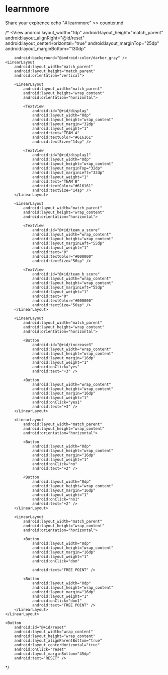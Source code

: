 # learnmore
Share your expirence
echo "# learnmore" >> counter.md


/*<RelativeLayout xmlns:android="http://schemas.android.com/apk/res/android"
    xmlns:tools="http://schemas.android.com/tools"
    android:layout_width="wrap_content"
    android:layout_height="match_parent"
    tools:context="MainActivity">
    <View
        android:layout_width="1dp"
        android:layout_height="match_parent"
        android:layout_alignRight="@id/reset"
        android:layout_centerHorizontal="true"
        android:layout_marginTop="25dp"
        android:layout_marginBottom="130dp"

        android:background="@android:color/darker_gray" />
    <LinearLayout
        android:layout_width="match_parent"
        android:layout_height="match_parent"
        android:orientation="vertical">

        <LinearLayout
            android:layout_width="match_parent"
            android:layout_height="wrap_content"
            android:orientation="horizontal">

            <TextView
                android:id="@+id/display"
                android:layout_width="0dp"
                android:layout_height="wrap_content"
                android:layout_margin="32dp"
                android:layout_weight="1"
                android:text="TEAM A"
                android:textColor="#616161"
                android:textSize="14sp" />

            <TextView
                android:id="@+id/display1"
                android:layout_width="0dp"
                android:layout_height="wrap_content"
                android:layout_marginTop="32dp"
                android:layout_marginLeft="32dp"
                android:layout_weight="1"
                android:text="TEAM B"
                android:textColor="#616161"
                android:textSize="14sp" />
        </LinearLayout>

        <LinearLayout
            android:layout_width="match_parent"
            android:layout_height="wrap_content"
            android:orientation="horizontal">

            <TextView
                android:id="@+id/team_a_score"
                android:layout_width="wrap_content"
                android:layout_height="wrap_content"
                android:layout_marginLeft="55dp"
                android:layout_weight="1"
                android:text="0"
                android:textColor="#000000"
                android:textSize="56sp" />

            <TextView
                android:id="@+id/team_b_score"
                android:layout_width="wrap_content"
                android:layout_height="wrap_content"
                android:layout_marginLeft="55dp"
                android:layout_weight="1"
                android:text="0"
                android:textColor="#000000"
                android:textSize="56sp" />
        </LinearLayout>

        <LinearLayout
            android:layout_width="match_parent"
            android:layout_height="wrap_content"
            android:orientation="horizontal">

            <Button
                android:id="@+id/increase3"
                android:layout_width="wrap_content"
                android:layout_height="wrap_content"
                android:layout_margin="16dp"
                android:layout_weight="1"
                android:onClick="yes"
                android:text="+3" />

            <Button
                android:layout_width="wrap_content"
                android:layout_height="wrap_content"
                android:layout_margin="16dp"
                android:layout_weight="1"
                android:onClick="yes1"
                android:text="+3" />
        </LinearLayout>

        <LinearLayout
            android:layout_width="match_parent"
            android:layout_height="wrap_content"
            android:orientation="horizontal">

            <Button
                android:layout_width="0dp"
                android:layout_height="wrap_content"
                android:layout_margin="16dp"
                android:layout_weight="1"
                android:onClick="no"
                android:text="+2" />

            <Button
                android:layout_width="0dp"
                android:layout_height="wrap_content"
                android:layout_margin="16dp"
                android:layout_weight="1"
                android:onClick="no1"
                android:text="+2" />
        </LinearLayout>

        <LinearLayout
            android:layout_width="match_parent"
            android:layout_height="wrap_content"
            android:orientation="horizontal">

            <Button
                android:layout_width="0dp"
                android:layout_height="wrap_content"
                android:layout_margin="16dp"
                android:layout_weight="1"
                android:onClick="don"

                android:text="FREE POINT" />

            <Button
                android:layout_width="0dp"
                android:layout_height="wrap_content"
                android:layout_margin="16dp"
                android:layout_weight="1"
                android:onClick="don1"
                android:text="FREE POINT" />
        </LinearLayout>
    </LinearLayout>

    <Button
        android:id="@+id/reset"
        android:layout_width="wrap_content"
        android:layout_height="wrap_content"
        android:layout_alignParentBottom="true"
        android:layout_centerHorizontal="true"
        android:onClick="reset"
        android:layout_marginBottom="45dp"
        android:text="RESET" />

</RelativeLayout>*/

